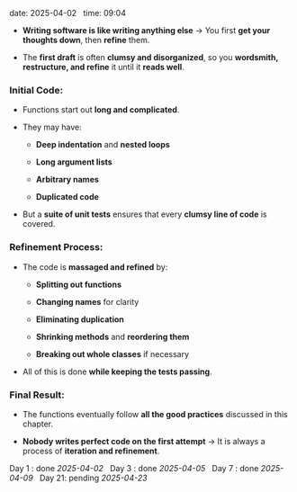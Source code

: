 
date: 2025-04-02  
time: 09:04  

- **Writing software is like writing anything else** → You first **get your thoughts down**, then **refine** them.
    
- The **first draft** is often **clumsy and disorganized**, so you **wordsmith, restructure, and refine** it until it **reads well**.
    

### **Initial Code:**

- Functions start out **long and complicated**.
    
- They may have:
    
    - **Deep indentation** and **nested loops**
        
    - **Long argument lists**
        
    - **Arbitrary names**
        
    - **Duplicated code**
        
- But a **suite of unit tests** ensures that every **clumsy line of code** is covered.
    

### **Refinement Process:**

- The code is **massaged and refined** by:
    
    - **Splitting out functions**
        
    - **Changing names** for clarity
        
    - **Eliminating duplication**
        
    - **Shrinking methods** and **reordering them**
        
    - **Breaking out whole classes** if necessary
        
- All of this is done **while keeping the tests passing**.
    

### **Final Result:**

- The functions eventually follow **all the good practices** discussed in this chapter.
    
- **Nobody writes perfect code on the first attempt** → It is always a process of **iteration and refinement**.

Day 1 : done *2025-04-02*  
Day 3 : done *2025-04-05*  
Day 7 : done *2025-04-09*  
Day 21: pending *2025-04-23*